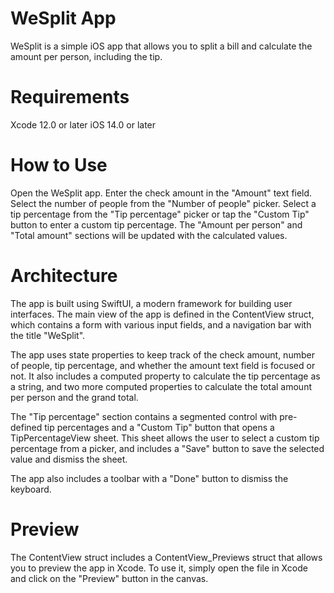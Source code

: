 # WeSplit App
WeSplit is a simple iOS app that allows you to split a bill and calculate the amount per person, including the tip.

# Requirements
Xcode 12.0 or later
iOS 14.0 or later

# How to Use
Open the WeSplit app.
Enter the check amount in the "Amount" text field.
Select the number of people from the "Number of people" picker.
Select a tip percentage from the "Tip percentage" picker or tap the "Custom Tip" button to enter a custom tip percentage.
The "Amount per person" and "Total amount" sections will be updated with the calculated values.

# Architecture
The app is built using SwiftUI, a modern framework for building user interfaces. The main view of the app is defined in the ContentView struct, which contains a form with various input fields, and a navigation bar with the title "WeSplit".

The app uses state properties to keep track of the check amount, number of people, tip percentage, and whether the amount text field is focused or not. It also includes a computed property to calculate the tip percentage as a string, and two more computed properties to calculate the total amount per person and the grand total.

The "Tip percentage" section contains a segmented control with pre-defined tip percentages and a "Custom Tip" button that opens a TipPercentageView sheet. This sheet allows the user to select a custom tip percentage from a picker, and includes a "Save" button to save the selected value and dismiss the sheet.

The app also includes a toolbar with a "Done" button to dismiss the keyboard.

# Preview
The ContentView struct includes a ContentView_Previews struct that allows you to preview the app in Xcode. To use it, simply open the file in Xcode and click on the "Preview" button in the canvas.
